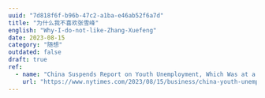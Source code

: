 ```yaml
---
uuid: "7d818f6f-b96b-47c2-a1ba-e46ab52f6a7d"
title: "为什么我不喜欢张雪峰"
english: "Why-I-do-not-like-Zhang-Xuefeng"
date: 2023-08-15
category: "随想"
outdated: false
draft: true
ref: 
  - name: "China Suspends Report on Youth Unemployment, Which Was at a Record High"
    url: "https://www.nytimes.com/2023/08/15/business/china-youth-unemployment.html"
---
```


